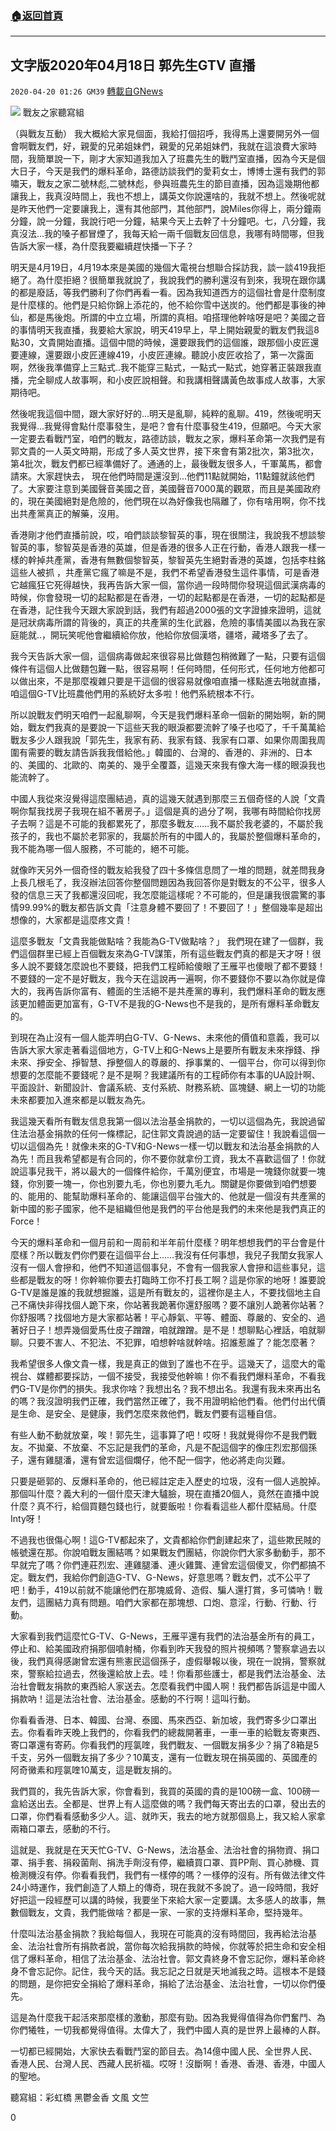 ###  [:house:返回首頁](https://github.com/ourhimalayas/txt)
---

## 文字版2020年04月18日 郭先生GTV 直播
`2020-04-20 01:26 GM39` [轉載自GNews](https://gnews.org/zh-hant/178864/)

![](https://s3.amazonaws.com/gnews-media-offload/wp-content/uploads/2020/04/20012037/IMG_3710.jpg)
戰友之家聽寫組

（與戰友互動）
我大概給大家見個面，我給打個招呼，我得馬上還要開另外一個會啊戰友們，好，親愛的兄弟姐妹們，親愛的兄弟姐妹們，我就在這浪費大家時間，我簡單說一下，剛才大家知道我加入了班農先生的戰鬥室直播，因為今天是個大日子，今天是我們的爆料革命，路德訪談我們的愛莉女士，博博士還有我們的郭嘯天，戰友之家二號林彪,二號林彪，參與班農先生的節目直播，因為這幾期他都讓我上，我真沒時間上，我也不想上，講英文你說還啥的，我就不想上。然後呢就是昨天他們一定要讓我上，還有其他部門，其他部門，說Miles你得上，兩分鐘兩分鐘，說一分鐘，我說行吧一分鐘，結果今天上去幹了十分鐘吧。七，八分鐘，我真沒法…我的嗓子都冒煙了，我每天給一兩千個戰友回信息，我哪有時間哪，但我告訴大家一樣，為什麼我要繼續趕快播一下子？

明天是4月19日，4月19本來是美國的幾個大電視台想聯合採訪我，談一談419我拒絕了。為什麼拒絕？很簡單我就說了，我說我們的勝利還沒有到來，我現在跟你講的都是廢話，等我們勝利了你們再看一看。因為我知道西方的這個社會是什麼制度是什麼樣的。他們是只給你錦上添花的，他不給你雪中送炭的。他們都是事後的神仙，都是馬後炮。所謂的中立立場，所謂的真相。咱搭理他幹啥呀是吧？美國之音的事情明天我直播，我要給大家說，明天419早上，早上開始親愛的戰友們我這8點30，文貴開始直播。這個中間的時候，還要跟我們的這個誰，跟那個小皮匠還要連線，還要跟小皮匠連線419，小皮匠連線。聽說小皮匠收拾了，第一次露面啊，然後我準備穿上三點式..我不能穿三點式，一點式一點式，她穿著正裝跟我直播，完全聊成人故事啊，和小皮匠說相聲。和我講相聲講黃色故事成人故事，大家期待吧。

然後呢我這個中間，跟大家好好的…明天是亂聊，純粹的亂聊。419，然後呢明天我覺得…我覺得會點什麼事發生，是吧？會有什麼事發生419，但願吧。今天大家一定要去看戰鬥室，咱們的戰友，路德訪談，戰友之家，爆料革命第一次我們是有郭文貴的一人英文時期，形成了多人英文世界，接下來會有第2批次，第3批次，第4批次，戰友們都已經準備好了。通通的上，最後戰友很多人，千軍萬馬，都會請來。大家趕快去，
現在他們時間是還沒到…他們11點就開始，11點鐘就該他們了。大家要注意到美國聲音美國之音，美國聲音7000萬的觀眾，而且是美國政府的，現在美國絕對是危險的，他們現在以為好像我也隔離了，你有啥用啊，你不找出共產黨真正的解藥，沒用。

香港剛才他們直播前說，哎，咱們談談黎智英的事，現在很關注，我說我不想談黎智英的事，黎智英是香港的英雄，但是香港的很多人正在行動，香港人跟我一樣一樣的幹掉共產黨，香港有無數個黎智英，黎智英先生絕對香港的英雄，包括李柱銘這些人被抓 ，共產黨它瘋了嘛是不是，我們不希望香港發生這件事情，可是香港它越瘋狂它死得越快，我再告訴大家一個，當你過一段時間你發現這個武漢病毒的時候，你會發現一切的起點都是在香港，一切的起點都是在香港，一切的起點都是在香港，記住我今天跟大家說到話，我們有超過2000張的文字證據來證明，這就是冠狀病毒所謂的背後的，真正的共產黨的生化武器，危險的事情美國以為我在家庭能就..，開玩笑呢他會繼續給你放，他給你放個漢塔，疆塔，藏塔多了去了。

我今天告訴大家一個，這個病毒做起來很容易比做麵包稍微難了一點，只要有這個條件有這個人比做麵包難一點，很容易啊！任何時間，任何形式，任何地方他都可以做出來，不是那麼複雜只要是干這個的很容易就像咱直播一樣點進去啪就直播，咱這個G-TV比班農他們用的系統好太多啦！他們系統根本不行。

所以說戰友們明天咱們一起亂聊啊，今天是我們爆料革命一個新的開始啊，新的開始，戰友們我真的是要說一下這些天我的眼淚都要流幹了嗓子也啞了，千千萬萬給戰友多少人跟我說「郭先生，我家有葯、我家有錢、我家有口罩、如果你周圍我周圍有需要的戰友請告訴我我借給他。」韓國的、台灣的、香港的、非洲的、日本的、美國的、北歐的、南美的、幾乎全覆蓋，這幾天來我有像大海一樣的眼淚我也能流幹了。

中國人我從來沒覺得這麼團結過，真的這幾天就遇到那麼三五個奇怪的人說「文貴啊你幫我找房子我現在組不著房子。」這個是真的過分了啊，我哪有時間給你找房子去啊？這是不可能的我都累死了，那麼多戰友……我不屬於我老婆的，不屬於我孩子的，我也不屬於老郭家的，我屬於所有的中國人的，我屬於整個爆料革命的，我不能為哪一個人服務，不可能的，絕不可能。

就像昨天另外一個奇怪的戰友給我發了四十多條信息問了一堆的問題，就差問我身上長几根毛了，我沒辦法回答你整個問題因為我回答你是對戰友的不公平，很多人發的信息三天了我都還沒回呢，我怎麼能這樣呢？不可能的，但是讓我很震驚的事情99.99%的戰友都告訴文貴「注意身體不要回了！不要回了！」整個幾率是超出想像的，大家都是這麼疼文貴！

這麼多戰友「文貴我能做點啥？我能為G-TV做點啥？」 我們現在建了一個群，我們這個群里已經上百個戰友來為G-TV謀策，所有這些戰友們真的都是天才呀！很多人說不要錢怎麼說也不要錢，把我們工程師給傻眼了王雁平也傻眼了都不要錢！不要錢的一定不是好戰友，我今天在這說再一遍啊，你不要錢你不要以為你就是偉大的，我再告訴你富有、體面的生活絕不是共產黨的專利，我們爆料革命的戰友應該更加體面更加富有，G-TV不是我的G-News也不是我的，是所有爆料革命戰友的。

到現在為止沒有一個人能弄明白G-TV、G-News、未來他的價值和意義，我可以告訴大家大家走著看這個地方，G-TV上和G-News上是要所有戰友未來掙錢、掙未來、掙安全、掙智慧、掙整個人的尊嚴的、掙事業的、一個平台，你可以得到你想要的怎麼能不要錢呢？是不是啊？我建議所有的工程師你有本事的UA設計啊、平面設計、新聞設計、會議系統、支付系統、財務系統、區塊鏈、網上一切的功能未來都要加入進來都是以戰友為先。

我這幾天看所有戰友信息我第一個以法治基金捐款的，一切以這個為先，我說過留住法治基金捐款的任何一條標記，記住郭文貴說過的話一定要留住！我說看這個一切以這個為先！就像未來的G-TV和G-News一樣一切以戰友和法治基金捐款的人為先！而且我希望都是有合同的，你不要你就拿份工資，我太不喜歡這個了！你就說這事兒我干，將以最大的一個條件給你，千萬別便宜，市場是一塊錢你就要一塊錢，你別要一塊一，你也別要九毛，你也別要九毛九。關鍵是你要做到咱們想要的、能用的、能幫助爆料革命的、能讓這個平台強大的、他就是一個沒有共產黨的新中國的影子國家，他不是組織但他是我們的平台他是我們的未來他是我們真正的Force！

今天的爆料革命和一個月前和一周前和半年前什麼樣？明年想想我們的平台會是什麼樣？所以戰友們你們要在這個平台上……我沒有任何事想，我兒子我閨女我家人沒有一個人會摻和，他們不知道這個事兒，不會有一個我家人會摻和這些事兒，這些都是戰友的呀！你幹嘛你要去打臨時工你不打長工啊？這是你家的地呀！誰要說G-TV是誰是誰的我就想掘誰，這是所有戰友的，這裡你是主人，不要找個地主自己不痛快非得找個人跪下來，你站著我跪著你還舒服嗎？要不讓別人跪著你站著？你舒服嗎？找個地方是大家都站著！平心靜氣、平等、體面、尊嚴的、安全的、過著好日子！想弄幾個愛馬仕皮子蹭蹭，咱就蹭蹭。是不是！想聊點心裡話，咱就聊聊。只要不害人、不犯法、不犯罪，咱想幹啥就幹啥。招誰惹誰了？能怎麼著？

我希望很多人像文貴一樣，我是真正的做到了誰也不在乎。這幾天了，這麼大的電視台、媒體都要採訪，一個不接受，我接受他幹嘛！你不看我們爆料革命，不看我們G-TV是你們的損失。我求你啥？我想出名？我不想出名。我還有我未來再出名的嗎？我沒證明我們正確，我們當然正確了，我不用證明給他們看。他們付出代價是生命、是安全、是健康，我們怎麼來救他們，戰友們要有這種自信。

有些人動不動就放棄，唉！郭先生，這事算了吧！哎呀！我就覺得你不是我們戰友。不拋棄、不放棄、不忘記是我們的革命，凡是不配這個字的像庄烈宏那個孫子，還有雞腿潘，還有曾宏這個爛仔，他不配一個字，他必將走向災難。

只要是砸郭的、反爆料革命的，他已經註定走入歷史的垃圾，沒有一個人逃脫掉。那個叫什麼？義大利的一個什麼天津大驢臉，現在直播20個人，竟然在直播中說什麼？真不行，給個買麵包錢也行，就要飯啦！你看看這些人都什麼結局。什麼Inty呀！

不過我也很傷心啊！這G-TV都起來了，文貴都給你們創建起來了，這些欺民賊的帳號還在那。你說咱戰友團結嗎？如果戰友們團結，你說你們大家多動動手，那不早就完了嗎？你們連莊烈宏、連雞腿潘、連火雞龔、連曾宏這個傻叉，你們都搞不定。戰友們，我給你們創造G-TV、G-News，好意思嗎？戰友們，忒不公平了吧！動手，419以前就不能讓他們在那塊威脅、造假、騙人還打賞，多可憐吶！戰友們，這團結力真有問題。咱們大家都在那塊想、口炮、意淫，行動、行動、行動。

大家看到我們這麼忙G-TV、G-News，王雁平還有我們的法治基金所有的員工，停止和、給美國政府捐那個噴射桶，你看到昨天我發的照片視頻嗎？警察拿過去以後，我們真得感謝曾宏還有熊憲民這個孫子，虛假舉報以後，現在一說捐，警察就來，警察給拉過去，然後還給放上去。哇！你看那些護士，都是我們法治基金、法治社會戰友捐款的東西給人家送去。怎麼看我們中國人啊！我們都告訴這是中國人捐款吶！這是法治社會、法治基金。感動的不行啊！這叫行動。

你看看香港、日本、韓國、台灣、泰國、馬來西亞、新加坡，我們寄多少口罩出去。你看看昨天晚上我們的，你看我們的總裁開著車，一車一車的給戰友寄東西、寄口罩還有寄葯。你看我們的羥氯喹，我們戰友、一個戰友捐多少？捐了8箱是5千支，另外一個戰友捐了多少？10萬支，還有一位戰友現在捐英國的、英國產的阿奇黴素和羥氯喹10萬支，這是戰友捐的。

我們買的，我先告訴大家，你會看到，我買的英國的貴的是100磅一盒、100磅一盒給送出去。全都是、世界上有人這麼做的嗎？我們每天寄出去的口罩，發出去的口罩，你們看看感動多少人。這、就昨天，我去的地方就那個島上，我又給人家拿兩箱口罩去，感動的不行。

這就是、我就是在天天忙G-TV、G-News，法治基金、法治社會的捐物資、捐口罩、捐手套、捐殺菌劑、捐洗手劑沒有停，繼續買口罩、買PP劑、買心肺機、買檢測機沒有停。你看看我們，我們有一樣停的嗎？一樣停的沒有。所有做法律文件24小時運作，我們創造了人類上的傳奇，現在我就不多說了。過一段時間，我好好把這一段經歷可以講的時候，我要坐下來給大家一定要講。太多感人的故事，無數個戰友，文貴，我們能做啥？都是一家、一家的支持爆料革命，堅持幾年。

什麼叫法治基金捐款？我給每個人，我現在可能真的沒有時間回，我再給法治基金、法治社會所有捐款者說，當你每次給我捐款的時候，你就等於把生命和安全相信了爆料革命，相信了法治基金、法治社會。郭文貴終身不會忘記你，爆料革命終身不會忘記你。記住，我今天的話。我忘記之日就是天地滅我之時。這根本不是錢的問題，是你把安全捐給了爆料革命，捐給了法治基金、法治社會，一切以你們優先。

這是為什麼我干起活來那麼樣的激動，那麼有勁。因為我覺得值得為你們奮鬥、為你們犧牲，一切我都覺得值得。太偉大了，我們中國人真的是世界上最棒的人群。

一切都已經開始，大家快去看戰鬥室的節目去。為14億中國人民、全世界人民、香港人民、台灣人民、西藏人民祈福。哎呀！沒斷啊！香港、香港、香港，中國人的聖地。

聽寫組：彩虹橋 黑鬱金香 文風 文竺

0
